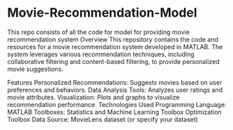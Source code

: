 # Movie-Recommendation-Model
This repo  consists of all the code for model for providing movie recommendation system
Overview
This repository contains the code and resources for a movie recommendation system developed in MATLAB. The system leverages various recommendation techniques, including collaborative filtering and content-based filtering, to provide personalized movie suggestions.

Features
Personalized Recommendations: Suggests movies based on user preferences and behaviors.
Data Analysis Tools: Analyzes user ratings and movie attributes.
Visualization: Plots and graphs to visualize recommendation performance.
Technologies Used
Programming Language: MATLAB
Toolboxes:
Statistics and Machine Learning Toolbox
Optimization Toolbox
Data Source: MovieLens dataset (or specify your dataset)
